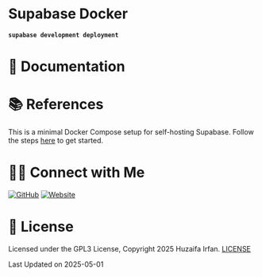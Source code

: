 # Supabase Docker
**`supabase development deployment`**


# 📝 Documentation

# 📚 References
This is a minimal Docker Compose setup for self-hosting Supabase. Follow the steps [here](https://supabase.com/docs/guides/hosting/docker) to get started.


# 🤝🏻 Connect with Me

[![GitHub](https://img.shields.io/badge/Github-%23222.svg?style=for-the-badge&logo=github&logoColor=white)](https://github.com/HuzaifaIrfan/)
[![Website](https://img.shields.io/badge/Website-%23222.svg?style=for-the-badge&logo=google-chrome&logoColor==%234285F4)](https://www.huzaifairfan.com)

# 📜 License

Licensed under the GPL3 License, Copyright 2025 Huzaifa Irfan. [LICENSE](LICENSE)


Last Updated on 2025-05-01
